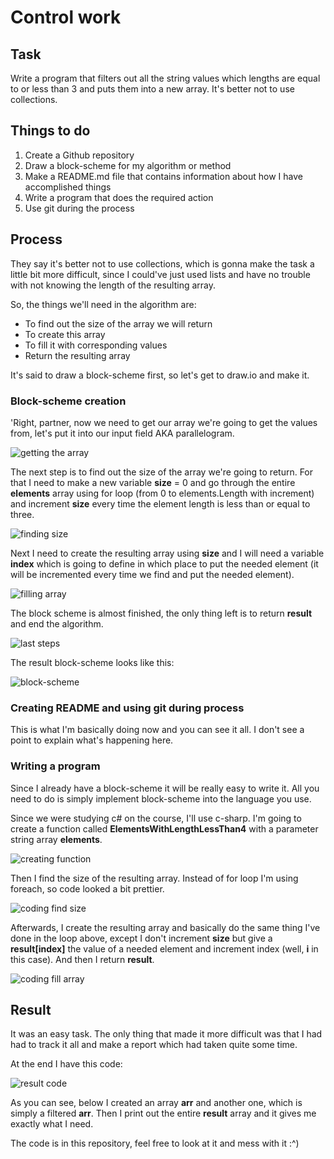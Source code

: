 # Control work

## Task

Write a program that filters out all the string values which lengths are equal to or less than 3 and puts them into a new array. It's better not to use collections.

## Things to do

1. Create a Github repository
2. Draw a block-scheme for my algorithm or method
3. Make a README.md file that contains information about how I have accomplished things
4. Write a program that does the required action
5. Use git during the process

## Process

They say it's better not to use collections, which is gonna make the task a little bit more difficult, since I could've just used lists and have no trouble with not knowing the length of the resulting array.

So, the things we'll need in the algorithm are:

- To find out the size of the array we will return
- To create this array
- To fill it with corresponding values
- Return the resulting array

It's said to draw a block-scheme first, so let's get to draw.io and make it.

### Block-scheme creation

'Right, partner, now we need to get our array we're going to get the values from, let's put it into our input field AKA parallelogram.

![getting the array](pics/input.png)

The next step is to find out the size of the array we're going to return. For that I need to make a new variable **size** = 0 and go through the entire **elements** array using for loop (from 0 to elements.Length with increment) and increment **size** every time the element length is less than or equal to three.

![finding size](pics/find_amount_of_elms.png)

Next I need to create the resulting array using **size** and I will need a variable **index** which is going to define in which place to put the needed element (it will be incremented every time we find and put the needed element).

![filling array](pics/fill_array.png)

The block scheme is almost finished, the only thing left is to return **result** and end the algorithm.

![last steps](pics/finish_algo.png)

The result block-scheme looks like this:

![block-scheme](pics/algo_block_scheme.png)

### Creating README and using git during process

This is what I'm basically doing now and you can see it all. I don't see a point to explain what's happening here.

### Writing a program

Since I already have a block-scheme it will be really easy to write it. All you need to do is simply implement block-scheme into the language you use.

Since we were studying c# on the course, I'll use c-sharp. I'm going to create a function called **ElementsWithLengthLessThan4** with a parameter string array **elements**.

![creating function](pics/create_func.png)

Then I find the size of the resulting array. Instead of for loop I'm using foreach, so code looked a bit prettier.

![coding find size](pics/code_size_of_arr.png)

Afterwards, I create the resulting array and basically do the same thing I've done in the loop above, except I don't increment **size** but give a **result[index]** the value of a needed element and increment index (well, **i** in this case). And then I return **result**.

![coding fill array](pics/code_fill_array.png)

## Result

It was an easy task. The only thing that made it more difficult was that I had had to track it all and make a report which had taken quite some time.

At the end I have this code:

![result code](pics/result_code.png)

As you can see, below I created an array **arr** and another one, which is simply a filtered **arr**. Then I print out the entire **result** array and it gives me exactly what I need.

The code is in this repository, feel free to look at it and mess with it :^)